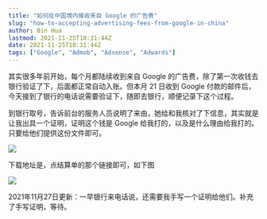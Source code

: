 ```yaml
---
title: "如何在中国境内接收来自 Google 的广告费"
slug: "how-to-accepting-advertising-fees-from-google-in-china"
author: Bin Hua
lastmod: 2021-11-25T10:31:44Z
date: 2021-11-25T10:31:44Z
tags: ["Google", "Admob", "Adsense", "Adwards"]
---
```


其实很多年前开始，每个月都陆续收到来自 Google 的广告费，除了第一次收钱去银行验证了下，后面都正常自动入账。但本月 21 日收到 Google 付款的邮件后，今天接到了银行的电话说需要验证下，随即去银行，顺便记录下这个过程。

到银行取号，告诉前台的服务人员说明了来由，她给和我核对了下信息，其实就是让我出具一个证明，证明这个钱是 Google 给我打的，以及是什么理由给我打的。只要给他们提供这份文件即可。

![](/imgs/how-to-accept-advertising-fees-from-google-in-china-002.jpg)

下载地址是，点结算单的那个链接即可，如下图

![](/imgs/how-to-accept-advertising-fees-from-google-in-china-001.jpg)

2021年11月27日更新：一早银行来电话说，还需要我手写一个证明给他们。补充了手写证明，等待。
